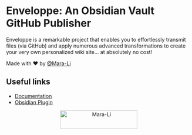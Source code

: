 # Enveloppe: An Obsidian Vault GitHub Publisher

Enveloppe is a remarkable project that enables you to effortlessly transmit files (via GitHub) and apply numerous advanced transformations to create your very own personalized wiki site... at absolutely no cost!

Made with :heart: by [@Mara-Li](https://github.com/Mara-Li)

## Useful links
- [Documentation](https://enveloppe.ovh/)
- [Obsidian Plugin](https://github.com/Enveloppe/obsidian-enveloppe) 

<p align="center"><a href="https://ko-fi.com/Mara__Li"> <img align="center" src="https://cdn.ko-fi.com/cdn/kofi3.png?v=3" height="50" width="210" alt="Mara-Li" /></a></p>
